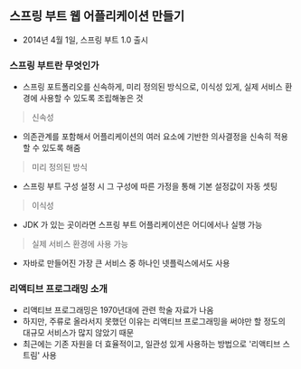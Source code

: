 ## 스프링 부트 웹 어플리케이션 만들기

- 2014년 4월 1일, 스프링 부트 1.0 출시

### 스프링 부트란 무엇인가
- 스프링 포트폴리오를 신속하게, 미리 정의된 방식으로, 이식성 있게, 실제 서비스 환경에 사용할 수 있도록 조립해놓은 것

> 신속성
- 의존관계를 포함해서 어플리케이션의 여러 요소에 기반한 의사결정을 신속히 적용할 수 있도록 해줌

> 미리 정의된 방식
- 스프링 부트 구성 설정 시 그 구성에 따른 가정을 통해 기본 설정값이 자동 셋팅

> 이식성
- JDK 가 있는 곳이라면 스프링 부트 어플리케이션은 어디에서나 실행 가능

> 실제 서비스 환경에 사용 가능
- 자바로 만들어진 가장 큰 서비스 중 하나인 넷플릭스에서도 사용

### 리액티브 프로그래밍 소개
- 리액티브 프로그래밍은 1970년대에 관련 학술 자료가 나옴
- 하지만, 주류로 올라서지 못했던 이유는 리액티브 프로그래밍을 써야만 할 정도의 대규모 서비스가 많지 않았기 때문
- 최근에는 기존 자원을 더 효율적이고, 일관성 있게 사용하는 방법으로 '리액티브 스트림' 사용